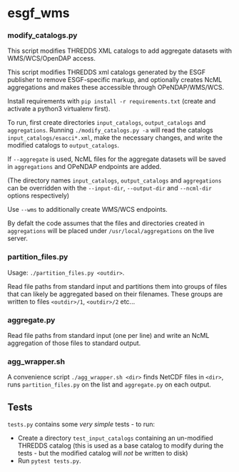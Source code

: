 # esgf_wms

### modify_catalogs.py

This script modifies THREDDS XML catalogs to add aggregate datasets with
WMS/WCS/OpenDAP access.

This script modifies THREDDS xml catalogs generated by the ESGF publisher to
remove ESGF-specific markup, and optionally creates NcML aggregations and makes
these accessible through OPeNDAP/WMS/WCS.

Install requirements with `pip install -r requirements.txt` (create and activate a python3
virtualenv first).

To run, first create directories `input_catalogs`, `output_catalogs` and `aggregations`.
Running `./modify_catalogs.py -a` will read the catalogs `input_catalogs/esacci*.xml`, make the
necessary changes, and write the modified catalogs to `output_catalogs`.

If `--aggregate` is used, NcML files for the aggregate datasets will be saved in `aggregations` and
OPeNDAP endpoints are added.

(The directory names `input_catalogs`, `output_catalogs` and `aggregations` can be overridden with
the `--input-dir`, `--output-dir` and `--ncml-dir` options respectively)

Use `--wms` to additionally create WMS/WCS endpoints.

By defalt the code assumes that the files and directories created in `aggregations` will be placed
under `/usr/local/aggregations` on the live server.

### partition_files.py

Usage: `./partition_files.py <outdir>`.

Read file paths from standard input and partitions them into groups of files that can likely be
aggregated based on their filenames. These groups are written to files `<outdir>/1`, `<outdir>/2`
etc...

### aggregate.py

Read file paths from standard input (one per line) and write an NcML aggregation of those files to
standard output.

### agg_wrapper.sh

A convenience script `./agg_wrapper.sh <dir>` finds NetCDF files in `<dir>`, runs
`partition_files.py` on the list and `aggregate.py` on each output.

## Tests

`tests.py` contains some *very simple* tests - to run:

* Create a directory `test_input_catalogs` containing an un-modified THREDDS
  catalog (this is used as a base catalog to modify during the tests - but the
  modified catalog will *not* be written to disk)
* Run `pytest tests.py`.
